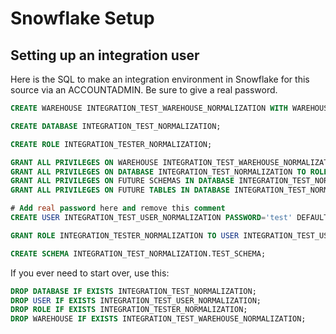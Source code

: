 # Snowflake Setup

## Setting up an integration user

Here is the SQL to make an integration environment in Snowflake for this source via an ACCOUNTADMIN. Be sure to give a real password.

```sql
CREATE WAREHOUSE INTEGRATION_TEST_WAREHOUSE_NORMALIZATION WITH WAREHOUSE_SIZE = 'XSMALL' WAREHOUSE_TYPE = 'STANDARD' AUTO_SUSPEND = 600 AUTO_RESUME = TRUE;

CREATE DATABASE INTEGRATION_TEST_NORMALIZATION;

CREATE ROLE INTEGRATION_TESTER_NORMALIZATION;

GRANT ALL PRIVILEGES ON WAREHOUSE INTEGRATION_TEST_WAREHOUSE_NORMALIZATION TO ROLE INTEGRATION_TESTER_NORMALIZATION;
GRANT ALL PRIVILEGES ON DATABASE INTEGRATION_TEST_NORMALIZATION TO ROLE INTEGRATION_TESTER_NORMALIZATION;
GRANT ALL PRIVILEGES ON FUTURE SCHEMAS IN DATABASE INTEGRATION_TEST_NORMALIZATION TO ROLE INTEGRATION_TESTER_NORMALIZATION;
GRANT ALL PRIVILEGES ON FUTURE TABLES IN DATABASE INTEGRATION_TEST_NORMALIZATION TO ROLE INTEGRATION_TESTER_NORMALIZATION;

# Add real password here and remove this comment
CREATE USER INTEGRATION_TEST_USER_NORMALIZATION PASSWORD='test' DEFAULT_ROLE=INTEGRATION_TESTER_NORMALIZATION DEFAULT_WAREHOUSE=INTEGRATION_TEST_WAREHOUSE_NORMALIZATION MUST_CHANGE_PASSWORD=false;

GRANT ROLE INTEGRATION_TESTER_NORMALIZATION TO USER INTEGRATION_TEST_USER_NORMALIZATION;

CREATE SCHEMA INTEGRATION_TEST_NORMALIZATION.TEST_SCHEMA;
```

If you ever need to start over, use this:
```sql
DROP DATABASE IF EXISTS INTEGRATION_TEST_NORMALIZATION;
DROP USER IF EXISTS INTEGRATION_TEST_USER_NORMALIZATION;
DROP ROLE IF EXISTS INTEGRATION_TESTER_NORMALIZATION;
DROP WAREHOUSE IF EXISTS INTEGRATION_TEST_WAREHOUSE_NORMALIZATION;
```